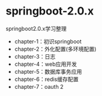 # springboot-2.0.x
springboot2.0.x学习整理

- chapter-1：初识springboot 
- chapter-2：外化配置(多环境配置)
- chapter-3：日志
- chapter-4：web应用开发
- chapter-5：数据库事务应用
- chapter-6：redis缓存配置
- chapter-7：oauth 2